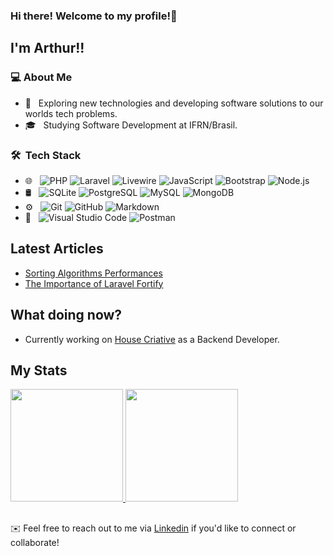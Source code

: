 ### Hi there! Welcome to my profile!👋
  
## I'm Arthur!!

### 💻 About Me 

- 🤔 &nbsp; Exploring new technologies and developing software solutions to our worlds tech problems.
- 🎓 &nbsp; Studying Software Development at IFRN/Brasil.

### 🛠 &nbsp;Tech Stack

- 🌐 &nbsp;
  ![PHP](https://img.shields.io/badge/-PHP-333333?style=flat&logo=php)
  ![Laravel](https://img.shields.io/badge/-Laravel-333333?style=flat&logo=laravel)
  ![Livewire](https://img.shields.io/badge/-Livewire-333333?style=flat&logo=livewire)
  ![JavaScript](https://img.shields.io/badge/-JavaScript-333333?style=flat&logo=javascript)
  ![Bootstrap](https://img.shields.io/badge/-Bootstrap-333333?style=flat&logo=bootstrap&logoColor=563D7C)
  ![Node.js](https://img.shields.io/badge/-Node.js-333333?style=flat&logo=node.js)
- 🛢️ &nbsp;
  ![SQLite](https://img.shields.io/badge/-SQLite-333333?style=flat&logo=sqlite)
  ![PostgreSQL](https://img.shields.io/badge/-PostgreSQL-333333?style=flat&logo=postgresql)
  ![MySQL](https://img.shields.io/badge/-MySQL-333333?style=flat&logo=mysql)
  ![MongoDB](https://img.shields.io/badge/-MongoDB-333333?style=flat&logo=mongodb)
- ⚙️ &nbsp;
  ![Git](https://img.shields.io/badge/-Git-333333?style=flat&logo=git)
  ![GitHub](https://img.shields.io/badge/-GitHub-333333?style=flat&logo=github)
  ![Markdown](https://img.shields.io/badge/-Markdown-333333?style=flat&logo=markdown)
- 🔧 &nbsp;
  ![Visual Studio Code](https://img.shields.io/badge/-Visual%20Studio%20Code-333333?style=flat&logo=visual-studio-code&logoColor=007ACC)
  ![Postman](https://img.shields.io/badge/-Postman-333333?style=flat&logo=postman)

## Latest Articles
- [Sorting Algorithms Performances](https://medium.com/@arthurvinice/exploring-sorting-algorithms-performance-a-study-on-runtime-variations-87446bef6503)
- [The Importance of Laravel Fortify](https://medium.com/@arthurvinice/the-importance-of-laravel-fortify-in-modern-web-applications-e720093038e8)

## What doing now?
- Currently working on [House Criative](https://github.com/House-Criative) as a Backend Developer.
  
## My Stats
<p>
<a href="https://github.com/arthurvinice">
  <img height="180em" src="https://github-readme-stats.vercel.app/api?username=arthurvinice&show_icons=true&theme=tokyonight"/>
  <img height="180em" src="https://github-readme-stats-eight-theta.vercel.app/api/top-langs/?username=arthurvinice&theme=tokyonight&layout=compact"/>
</a>
</p>

##

✉️ Feel free to reach out to me via [Linkedin](https://www.linkedin.com/in/arthurfmacedo/) if you'd like to connect or collaborate!
